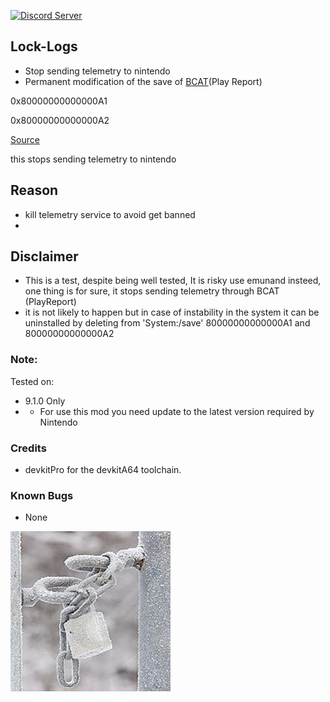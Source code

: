 <a href="https://discord.io/myrincon"><img src="https://discordapp.com/api/guilds/516631805621960704/embed.png" alt="Discord Server" /></a>

## Lock-Logs
* Stop sending telemetry to nintendo
* Permanent modification of the save of [BCAT](https://switchbrew.org/wiki/BCAT_services)(Play Report)

0x80000000000000A1

0x80000000000000A2

[Source](https://switchbrew.org/wiki/Flash_Filesystem#System_Savegames)

this stops sending telemetry to nintendo

## Reason
* kill telemetry service to avoid get banned
* 

## Disclaimer
* This is a test, despite being well tested, It is risky use emunand insteed, one thing is for sure, it stops sending telemetry through BCAT (PlayReport)
* it is not likely to happen but in case of instability in the system it can be uninstalled by deleting from 'System:/save'
80000000000000A1 and 80000000000000A2

### Note:
Tested on:
* 9.1.0 Only
* * For use this mod you need update to the latest version required by Nintendo

### Credits
* devkitPro for the devkitA64 toolchain.

### Known Bugs
* None

<a href="https://discord.io/myrincon"><img src="icon.jpg" alt="Discord Server" /></a>

